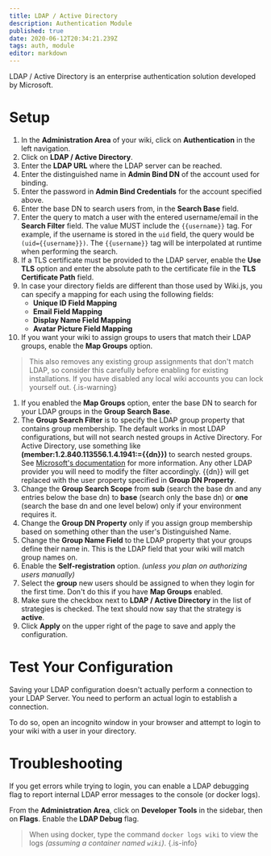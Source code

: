 ```yaml
---
title: LDAP / Active Directory
description: Authentication Module
published: true
date: 2020-06-12T20:34:21.239Z
tags: auth, module
editor: markdown
---
```


LDAP / Active Directory is an enterprise authentication solution developed by Microsoft.

# Setup

1. In the **Administration Area** of your wiki, click on **Authentication** in the left navigation.
1. Click on **LDAP / Active Directory**.
1. Enter the **LDAP URL** where the LDAP server can be reached.
1. Enter the distinguished name in **Admin Bind DN** of the account used for binding.
1. Enter the password in **Admin Bind Credentials** for the account specified above.
1. Enter the base DN to search users from, in the **Search Base** field.
1. Enter the query to match a user with the entered username/email in the **Search Filter** field. The value MUST include the `{{username}}` tag. For example, if the username is stored in the `uid` field, the query would be `(uid={{username}})`. The `{{username}}` tag will be interpolated at runtime when performing the search.
1. If a TLS certificate must be provided to the LDAP server, enable the **Use TLS** option and enter the absolute path to the certificate file in the **TLS Certificate Path** field.
1. In case your directory fields are different than those used by Wiki.js, you can specify a mapping for each using the following fields:
	- **Unique ID Field Mapping**
  	- **Email Field Mapping**
  	- **Display Name Field Mapping**
  	- **Avatar Picture Field Mapping**
1. If you want your wiki to assign groups to users that match their LDAP groups, enable the **Map Groups** option.
> This also removes any existing group assignments that don't match LDAP, so consider this carefully before enabling for existing installations. If you have disabled any local wiki accounts you can lock yourself out. {.is-warning}
1. If you enabled the **Map Groups** option, enter the base DN to search for your LDAP groups in the **Group Search Base**.
1. The **Group Search Filter** is to specify the LDAP group property that contains group membership. The default works in most LDAP configurations, but will not search nested groups in Active Directory. For Active Directory, use something like **(member:1.2.840.113556.1.4.1941:={{dn}})** to search nested groups. See [Microsoft's documentation](https://social.technet.microsoft.com/wiki/contents/articles/5392.active-directory-ldap-syntax-filters.aspx) for more information. Any other LDAP provider you will need to modify the filter accordingly. {{dn}} will get replaced with the user property specified in **Group DN Property**.
1. Change the **Group Search Scope** from **sub** (search the base dn and any entries below the base dn) to **base** (search only the base dn) or **one** (search the base dn and one level below) only if your environment requires it.
1. Change the **Group DN Property** only if you assign group membership based on something other than the user's Distinguished Name.
1. Change the **Group Name Field** to the LDAP property that your groups define their name in. This is the LDAP field that your wiki will match group names on.
1. Enable the **Self-registration** option. *(unless you plan on authorizing users manually)*
1. Select the **group** new users should be assigned to when they login for the first time. Don't do this if you have **Map Groups** enabled.
1. Make sure the checkbox next to **LDAP / Active Directory** in the list of strategies is checked. The text should now say that the strategy is **active**.
1. Click **Apply** on the upper right of the page to save and apply the configuration.

# Test Your Configuration

Saving your LDAP configuration doesn't actually perform a connection to your LDAP Server. You need to perform an actual login to establish a connection.

To do so, open an incognito window in your browser and attempt to login to your wiki with a user in your directory.

# Troubleshooting

If you get errors while trying to login, you can enable a LDAP debugging flag to report internal LDAP error messages to the console (or docker logs).

From the **Administration Area**, click on **Developer Tools** in the sidebar, then on **Flags**. Enable the **LDAP Debug** flag.

> When using docker, type the command `docker logs wiki` to view the logs *(assuming a container named `wiki`)*. 
{.is-info}


